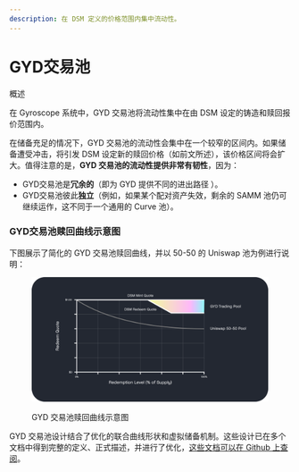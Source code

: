 ```yaml
---
description: 在 DSM 定义的价格范围内集中流动性。
---
```


# GYD交易池

概述

在 Gyroscope 系统中，GYD 交易池将流动性集中在由 DSM 设定的铸造和赎回报价范围内。

在储备充足的情况下，GYD 交易池的流动性会集中在一个较窄的区间内。如果储备遭受冲击，将引发 DSM 设定新的赎回价格（如前文所述），该价格区间将会扩大。值得注意的是，**GYD 交易池的流动性提供非常有韧性**，因为：

* GYD交易池是**冗余的**（即为 GYD 提供不同的进出路径 ）。
* GYD交易池彼此**独立**（例如，如果某个配对资产失效，剩余的 SAMM 池仍可继续运作，这不同于一个通用的 Curve 池）。

### GYD交易池赎回曲线示意图

下图展示了简化的 GYD 交易池赎回曲线，并以 50-50 的 Uniswap 池为例进行说明：

<figure><img src="../../../.gitbook/assets/image.webp" alt=""><figcaption><p>GYD 交易池赎回曲线示意图</p></figcaption></figure>

GYD 交易池设计结合了优化的联合曲线形状和虚拟储备机制。这些设计已在多个文档中得到完整的定义、正式描述，并进行了优化，[这些文档可以在 Github 上查阅](https://github.com/gyrostable/technical-papers/tree/main/E-CLP)。
